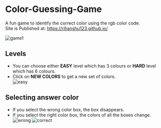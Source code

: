 # Color-Guessing-Game
A fun game to identify the correct color using the rgb color code.<br>
Site is Published at: https://rihanshu123.github.io/

![game1](https://user-images.githubusercontent.com/63976255/125963049-bd761a0e-f1ca-4d3a-b619-18b058535d67.png)
## Levels
* You can choose either **EASY** level which has 3 colours or **HARD** level which has 6 colours.
* Click on **NEW COLORS** to get a new set of colors.<br>
![easy](https://user-images.githubusercontent.com/63976255/125963592-74135f99-9635-45b5-b739-f1be22f08250.png)
## Selecting answer color
- If you select the wrong color box, the box disappears.
- If you select the right color box, the colors of all the boxes change.
![wrong](https://user-images.githubusercontent.com/63976255/125943461-39d5492b-ca59-4036-8f1a-928380b6af1f.png)
![correct](https://user-images.githubusercontent.com/63976255/125963651-f294f7ad-0138-4b1b-935b-33d3698cecea.png)

